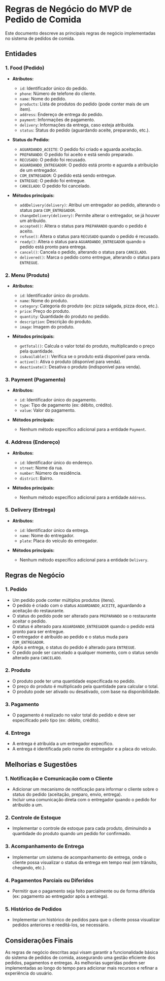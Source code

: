 # Regras de Negócio do MVP de Pedido de Comida

Este documento descreve as principais regras de negócio implementadas no sistema de pedidos de comida.

## Entidades

### 1. **Food (Pedido)**

- **Atributos:**

  - `id`: Identificador único do pedido.
  - `phone`: Número de telefone do cliente.
  - `name`: Nome do pedido.
  - `products`: Lista de produtos do pedido (pode conter mais de um item).
  - `address`: Endereço de entrega do pedido.
  - `payment`: Informações de pagamento.
  - `delivery`: Informações da entrega, caso esteja atribuída.
  - `status`: Status do pedido (aguardando aceite, preparando, etc.).

- **Status do Pedido:**

  - `AGUARDANDO_ACEITE`: O pedido foi criado e aguarda aceitação.
  - `PREPARANDO`: O pedido foi aceito e está sendo preparado.
  - `RECUSADO`: O pedido foi recusado.
  - `AGUARDANDO_ENTREGADOR`: O pedido está pronto e aguarda a atribuição de um entregador.
  - `COM_ENTREGADOR`: O pedido está sendo entregue.
  - `ENTREGUE`: O pedido foi entregue.
  - `CANCELADO`: O pedido foi cancelado.

- **Métodos principais:**
  - `addDelivery(delivery)`: Atribui um entregador ao pedido, alterando o status para `COM_ENTREGADOR`.
  - `changeDelivery(delivery)`: Permite alterar o entregador, se já houver um atribuído.
  - `accepted()`: Altera o status para `PREPARANDO` quando o pedido é aceito.
  - `refuse()`: Altera o status para `RECUSADO` quando o pedido é recusado.
  - `ready()`: Altera o status para `AGUARDANDO_ENTREGADOR` quando o pedido está pronto para entrega.
  - `cancel()`: Cancela o pedido, alterando o status para `CANCELADO`.
  - `delivered()`: Marca o pedido como entregue, alterando o status para `ENTREGUE`.

### 2. **Menu (Produto)**

- **Atributos:**

  - `id`: Identificador único do produto.
  - `name`: Nome do produto.
  - `category`: Categoria do produto (ex: pizza salgada, pizza doce, etc.).
  - `price`: Preço do produto.
  - `quantity`: Quantidade do produto no pedido.
  - `description`: Descrição do produto.
  - `image`: Imagem do produto.

- **Métodos principais:**
  - `getTotal()`: Calcula o valor total do produto, multiplicando o preço pela quantidade.
  - `isAvailable()`: Verifica se o produto está disponível para venda.
  - `active()`: Ativa o produto (disponível para venda).
  - `deactivate()`: Desativa o produto (indisponível para venda).

### 3. **Payment (Pagamento)**

- **Atributos:**

  - `id`: Identificador único do pagamento.
  - `type`: Tipo de pagamento (ex: débito, crédito).
  - `value`: Valor do pagamento.

- **Métodos principais:**
  - Nenhum método específico adicional para a entidade `Payment`.

### 4. **Address (Endereço)**

- **Atributos:**

  - `id`: Identificador único do endereço.
  - `street`: Nome da rua.
  - `number`: Número da residência.
  - `district`: Bairro.

- **Métodos principais:**
  - Nenhum método específico adicional para a entidade `Address`.

### 5. **Delivery (Entrega)**

- **Atributos:**

  - `id`: Identificador único da entrega.
  - `name`: Nome do entregador.
  - `plate`: Placa do veículo do entregador.

- **Métodos principais:**
  - Nenhum método específico adicional para a entidade `Delivery`.

## Regras de Negócio

### 1. **Pedido**

- Um pedido pode conter múltiplos produtos (itens).
- O pedido é criado com o status `AGUARDANDO_ACEITE`, aguardando a aceitação do restaurante.
- O status do pedido pode ser alterado para `PREPARANDO` se o restaurante aceitar o pedido.
- O status é alterado para `AGUARDANDO_ENTREGADOR` quando o pedido está pronto para ser entregue.
- O entregador é atribuído ao pedido e o status muda para `COM_ENTREGADOR`.
- Após a entrega, o status do pedido é alterado para `ENTREGUE`.
- O pedido pode ser cancelado a qualquer momento, com o status sendo alterado para `CANCELADO`.

### 2. **Produto**

- O produto pode ter uma quantidade especificada no pedido.
- O preço do produto é multiplicado pela quantidade para calcular o total.
- O produto pode ser ativado ou desativado, com base na disponibilidade.

### 3. **Pagamento**

- O pagamento é realizado no valor total do pedido e deve ser especificado pelo tipo (ex: débito, crédito).

### 4. **Entrega**

- A entrega é atribuída a um entregador específico.
- A entrega é identificada pelo nome do entregador e a placa do veículo.

## Melhorias e Sugestões

### 1. **Notificação e Comunicação com o Cliente**

- Adicionar um mecanismo de notificação para informar o cliente sobre o status do pedido (aceitação, preparo, envio, entrega).
- Incluir uma comunicação direta com o entregador quando o pedido for atribuído a um.

### 2. **Controle de Estoque**

- Implementar o controle de estoque para cada produto, diminuindo a quantidade do produto quando um pedido for confirmado.

### 3. **Acompanhamento de Entrega**

- Implementar um sistema de acompanhamento de entrega, onde o cliente possa visualizar o status da entrega em tempo real (em trânsito, chegando, etc.).

### 4. **Pagamentos Parciais ou Diferidos**

- Permitir que o pagamento seja feito parcialmente ou de forma diferida (ex: pagamento ao entregador após a entrega).

### 5. **Histórico de Pedidos**

- Implementar um histórico de pedidos para que o cliente possa visualizar pedidos anteriores e reeditá-los, se necessário.

## Considerações Finais

As regras de negócio descritas aqui visam garantir a funcionalidade básica do sistema de pedidos de comida, assegurando uma gestão eficiente dos pedidos, pagamentos e entregas. As melhorias sugeridas podem ser implementadas ao longo do tempo para adicionar mais recursos e refinar a experiência do usuário.
